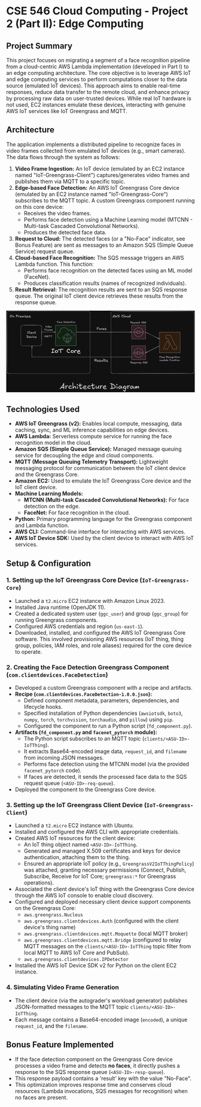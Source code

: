 # CSE 546 Cloud Computing - Project 2 (Part II): Edge Computing

## Project Summary

This project focuses on migrating a segment of a face recognition pipeline from a cloud-centric AWS Lambda implementation (developed in Part I) to an edge computing architecture. The core objective is to leverage AWS IoT and edge computing services to perform computations closer to the data source (emulated IoT devices). This approach aims to enable real-time responses, reduce data transfer to the remote cloud, and enhance privacy by processing raw data on user-trusted devices. While real IoT hardware is not used, EC2 instances emulate these devices, interacting with genuine AWS IoT services like IoT Greengrass and MQTT.

## Architecture

The application implements a distributed pipeline to recognize faces in video frames collected from emulated IoT devices (e.g., smart cameras). The data flows through the system as follows:

1.  **Video Frame Ingestion:** An IoT device (emulated by an EC2 instance named "IoT-Greengrass-Client") captures/generates video frames and publishes them via MQTT to a specific topic.
2.  **Edge-based Face Detection:** An AWS IoT Greengrass Core device (emulated by an EC2 instance named "IoT-Greengrass-Core") subscribes to the MQTT topic. A custom Greengrass component running on this core device:
    - Receives the video frames.
    - Performs face detection using a Machine Learning model (MTCNN - Multi-task Cascaded Convolutional Networks).
    - Produces the detected face data.
3.  **Request to Cloud:** The detected faces (or a "No-Face" indicator, see Bonus Feature) are sent as messages to an Amazon SQS (Simple Queue Service) request queue.
4.  **Cloud-based Face Recognition:** The SQS message triggers an AWS Lambda function. This function:
    - Performs face recognition on the detected faces using an ML model (FaceNet).
    - Produces classification results (names of recognized individuals).
5.  **Result Retrieval:** The recognition results are sent to an SQS response queue. The original IoT client device retrieves these results from the response queue.

![Architecture Diagram](architecture.png)

## Technologies Used

- **AWS IoT Greengrass (v2):** Enables local compute, messaging, data caching, sync, and ML inference capabilities on edge devices.
- **AWS Lambda:** Serverless compute service for running the face recognition model in the cloud.
- **Amazon SQS (Simple Queue Service):** Managed message queuing service for decoupling the edge and cloud components.
- **MQTT (Message Queuing Telemetry Transport):** Lightweight messaging protocol for communication between the IoT client device and the Greengrass Core.
- **Amazon EC2:** Used to emulate the IoT Greengrass Core device and the IoT client device.
- **Machine Learning Models:**
  - **MTCNN (Multi-task Cascaded Convolutional Networks):** For face detection on the edge.
  - **FaceNet:** For face recognition in the cloud.
- **Python:** Primary programming language for the Greengrass component and Lambda function.
- **AWS CLI:** Command-line interface for interacting with AWS services.
- **AWS IoT Device SDK:** Used by the client device to interact with AWS IoT services.

## Setup & Configuration

### 1. Setting up the IoT Greengrass Core Device (`IoT-Greengrass-Core`)

- Launched a `t2.micro` EC2 instance with Amazon Linux 2023.
- Installed Java runtime (OpenJDK 11).
- Created a dedicated system user (`ggc_user`) and group (`ggc_group`) for running Greengrass components.
- Configured AWS credentials and region (`us-east-1`).
- Downloaded, installed, and configured the AWS IoT Greengrass Core software. This involved provisioning AWS resources (IoT thing, thing group, policies, IAM roles, and role aliases) required for the core device to operate.

### 2. Creating the Face Detection Greengrass Component (`com.clientdevices.FaceDetection`)

- Developed a custom Greengrass component with a recipe and artifacts.
- **Recipe (`com.clientdevices.FaceDetection-1.0.0.json`):**
  - Defined component metadata, parameters, dependencies, and lifecycle hooks.
  - Specified installation of Python dependencies (`awsiotsdk`, `boto3`, `numpy`, `torch`, `torchvision`, `torchaudio`, and `pillow`) using `pip`.
  - Configured the component to run a Python script (`fd_component.py`).
- **Artifacts (`fd_component.py` and `facenet_pytorch` module):**
  - The Python script subscribes to an MQTT topic (`clients/<ASU-ID>-IoTThing`).
  - It extracts Base64-encoded image data, `request_id`, and `filename` from incoming JSON messages.
  - Performs face detection using the MTCNN model (via the provided `facenet_pytorch` code).
  - If faces are detected, it sends the processed face data to the SQS request queue (`<ASU-ID>-req-queue`).
- Deployed the component to the Greengrass Core device.

### 3. Setting up the IoT Greengrass Client Device (`IoT-Greengrass-Client`)

- Launched a `t2.micro` EC2 instance with Ubuntu.
- Installed and configured the AWS CLI with appropriate credentials.
- Created AWS IoT resources for the client device:
  - An IoT thing object named `<ASU-ID>-IoTThing`.
  - Generated and managed X.509 certificates and keys for device authentication, attaching them to the thing.
  - Ensured an appropriate IoT policy (e.g., `GreengrassV2IoTThingPolicy`) was attached, granting necessary permissions (Connect, Publish, Subscribe, Receive for IoT Core; `greengrass:*` for Greengrass operations).
- Associated the client device's IoT thing with the Greengrass Core device through the AWS IoT console to enable cloud discovery.
- Configured and deployed necessary client device support components on the Greengrass Core:
  - `aws.greengrass.Nucleus`
  - `aws.greengrass.clientdevices.Auth` (configured with the client device's thing name)
  - `aws.greengrass.clientdevices.mqtt.Moquette` (local MQTT broker)
  - `aws.greengrass.clientdevices.mqtt.Bridge` (configured to relay MQTT messages on the `clients/<ASU-ID>-IoTThing` topic filter from local MQTT to AWS IoT Core and PubSub).
  - `aws.greengrass.clientdevices.IPDetector`
- Installed the AWS IoT Device SDK v2 for Python on the client EC2 instance.

### 4. Simulating Video Frame Generation

- The client device (via the autograder's workload generator) publishes JSON-formatted messages to the MQTT topic `clients/<ASU-ID>-IoTThing`.
- Each message contains a Base64-encoded image (`encoded`), a unique `request_id`, and the `filename`.

## Bonus Feature Implemented

- If the face detection component on the Greengrass Core device processes a video frame and detects **no faces**, it directly pushes a response to the SQS response queue (`<ASU-ID>-resp-queue`).
- This response payload contains a 'result' key with the value "No-Face".
- This optimization improves response time and conserves cloud resources (Lambda invocations, SQS messages for recognition) when no faces are present.
